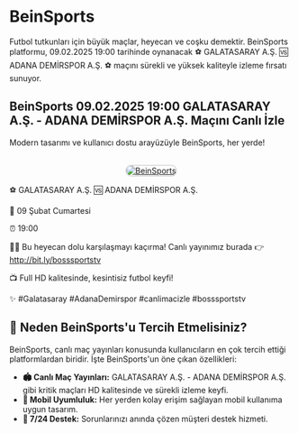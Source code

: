 <h1>BeinSports</h1>
<p>Futbol tutkunları için büyük maçlar, heyecan ve coşku demektir. BeinSports platformu, 09.02.2025 19:00 tarihinde oynanacak ⚽️ GALATASARAY A.Ş. 🆚 ADANA DEMİRSPOR A.Ş. ⚽️ maçını sürekli ve yüksek kaliteyle izleme fırsatı sunuyor.</p>

<h2>BeinSports 09.02.2025 19:00 GALATASARAY A.Ş. - ADANA DEMİRSPOR A.Ş. Maçını Canlı İzle</h2>
<p>Modern tasarımı ve kullanıcı dostu arayüzüyle BeinSports, her yerde!</p>

<center>
  <br>
  <a href="http://bit.ly/bosssportstv" title="BeinSports Giriş">
    <img src="https://i.ibb.co/5K7Ks6w/zzzz3.gif" alt="BeinSports" style="max-width:100%; border:2px solid #ddd; border-radius:10px;">
  </a>
</center>

<p>⚽️ GALATASARAY A.Ş. 🆚 ADANA DEMİRSPOR A.Ş.</p>
<p>📅 09 Şubat Cumartesi</p>
<p>⏰ 19:00</p>
<p>🔴🔶 Bu heyecan dolu karşılaşmayı kaçırma! Canlı yayınımız burada 👉 <a href="http://bit.ly/bosssportstv">http://bit.ly/bosssportstv</a></p>
<p>📺 Full HD kalitesinde, kesintisiz futbol keyfi!</p>
<p>✨ #Galatasaray #AdanaDemirspor #canlimacizle #bosssportstv</p>

<h2>🌟 Neden BeinSports'u Tercih Etmelisiniz?</h2>
<p>BeinSports, canlı maç yayınları konusunda kullanıcıların en çok tercih ettiği platformlardan biridir. İşte BeinSports'un öne çıkan özellikleri:</p>

<ul>
  <li><strong>🏟 Canlı Maç Yayınları:</strong> GALATASARAY A.Ş. - ADANA DEMİRSPOR A.Ş. gibi kritik maçları HD kalitesinde ve sürekli izleme keyfi.</li>
  <li><strong>📱 Mobil Uyumluluk:</strong> Her yerden kolay erişim sağlayan mobil kullanıma uygun tasarım.</li>
  <li><strong>💬 7/24 Destek:</strong> Sorunlarınızı anında çözen müşteri destek hizmeti.</li>
</ul>
